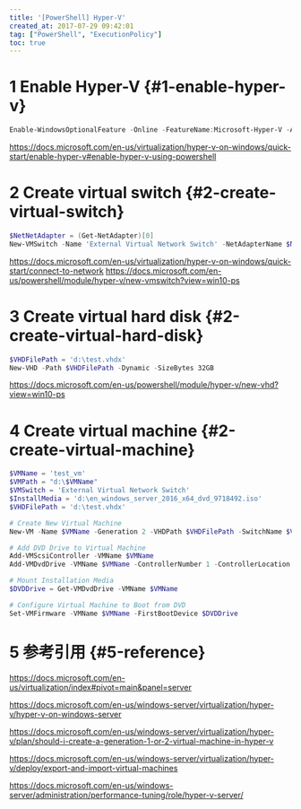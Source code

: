 ```yaml
---
title: '[PowerShell] Hyper-V'
created_at: 2017-07-29 09:42:01
tag: ["PowerShell", "ExecutionPolicy"]
toc: true
---
```


# 1 Enable Hyper-V {#1-enable-hyper-v}


```powershell
Enable-WindowsOptionalFeature -Online -FeatureName:Microsoft-Hyper-V -All
```

https://docs.microsoft.com/en-us/virtualization/hyper-v-on-windows/quick-start/enable-hyper-v#enable-hyper-v-using-powershell


# 2 Create virtual switch {#2-create-virtual-switch}


```powershell
$NetNetAdapter = (Get-NetAdapter)[0]
New-VMSwitch -Name 'External Virtual Network Switch' -NetAdapterName $NetNetAdapter.Name -AllowManagementOS $TRUE
```

https://docs.microsoft.com/en-us/virtualization/hyper-v-on-windows/quick-start/connect-to-network
https://docs.microsoft.com/en-us/powershell/module/hyper-v/new-vmswitch?view=win10-ps


# 3 Create virtual hard disk {#2-create-virtual-hard-disk}


```powershell
$VHDFilePath = 'd:\test.vhdx'
New-VHD -Path $VHDFilePath -Dynamic -SizeBytes 32GB
```

https://docs.microsoft.com/en-us/powershell/module/hyper-v/new-vhd?view=win10-ps


# 4 Create virtual machine {#2-create-virtual-machine}

```powershell
$VMName = 'test_vm'
$VMPath = "d:\$VMName"
$VMSwitch = 'External Virtual Network Switch'
$InstallMedia = 'd:\en_windows_server_2016_x64_dvd_9718492.iso'
$VHDFilePath = 'd:\test.vhdx'

# Create New Virtual Machine
New-VM -Name $VMName -Generation 2 -VHDPath $VHDFilePath -SwitchName $VMSwitch -MemoryStartupBytes 2147483648 -Path $VMPath

# Add DVD Drive to Virtual Machine
Add-VMScsiController -VMName $VMName
Add-VMDvdDrive -VMName $VMName -ControllerNumber 1 -ControllerLocation 0 -Path $InstallMedia

# Mount Installation Media
$DVDDrive = Get-VMDvdDrive -VMName $VMName

# Configure Virtual Machine to Boot from DVD
Set-VMFirmware -VMName $VMName -FirstBootDevice $DVDDrive
```


# 5 参考引用 {#5-reference}

https://docs.microsoft.com/en-us/virtualization/index#pivot=main&panel=server

https://docs.microsoft.com/en-us/windows-server/virtualization/hyper-v/hyper-v-on-windows-server

https://docs.microsoft.com/en-us/windows-server/virtualization/hyper-v/plan/should-i-create-a-generation-1-or-2-virtual-machine-in-hyper-v

https://docs.microsoft.com/en-us/windows-server/virtualization/hyper-v/deploy/export-and-import-virtual-machines

https://docs.microsoft.com/en-us/windows-server/administration/performance-tuning/role/hyper-v-server/
